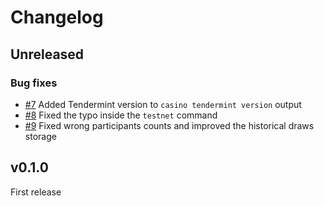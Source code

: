 # Changelog

## Unreleased
### Bug fixes
- [\#7](https://github.com/cosmicbet/ledger/issues/7) Added Tendermint version to `casino tendermint version` output
- [\#8](https://github.com/cosmicbet/ledger/issues/8) Fixed the typo inside the `testnet` command
- [\#9](https://github.com/cosmicbet/ledger/issues/9) Fixed wrong participants counts and improved the historical draws storage

## v0.1.0
First release
